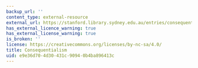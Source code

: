 ```yaml
---
backup_url: ''
content_type: external-resource
external_url: https://stanford.library.sydney.edu.au/entries/consequentialism/
has_external_licence_warning: true
has_external_license_warning: true
is_broken: ''
license: https://creativecommons.org/licenses/by-nc-sa/4.0/
title: Consequentialism
uid: e9e36d70-4d30-431c-9094-0b4ba896413c
---
```

